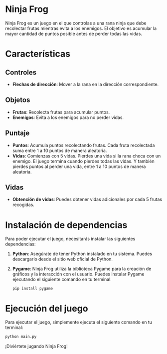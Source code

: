 # Ninja Frog

Ninja Frog es un juego en el que controlas a una rana ninja que debe recolectar frutas mientras evita a los enemigos. El objetivo es acumular la mayor cantidad de puntos posible antes de perder todas las vidas.

# Características

## Controles

- **Flechas de dirección**: Mover a la rana en la dirección correspondiente.

## Objetos

- **Frutas**: Recolecta frutas para acumular puntos.
- **Enemigos**: Evita a los enemigos para no perder vidas.

## Puntaje

- **Puntos**: Acumula puntos recolectando frutas. Cada fruta recolectada suma entre 1 a 10 puntos de manera aleatoria.
- **Vidas**: Comienzas con 5 vidas. Pierdes una vida si la rana choca con un enemigo. El juego termina cuando pierdes todas las vidas. Y también pierdes puntos al perder una vida, entre 1 a 10 puntos de manera aleatoria.

## Vidas

- **Obtención de vidas**: Puedes obtener vidas adicionales por cada 5 frutas recogidas.

# Instalación de dependencias

Para poder ejecutar el juego, necesitarás instalar las siguientes dependencias:

1. **Python**: Asegúrate de tener Python instalado en tu sistema. Puedes descargarlo desde el sitio web oficial de Python.

2. **Pygame**: Ninja Frog utiliza la biblioteca Pygame para la creación de gráficos y la interacción con el usuario. Puedes instalar Pygame ejecutando el siguiente comando en tu terminal:

    ```
    pip install pygame
    ```

# Ejecución del juego

Para ejecutar el juego, simplemente ejecuta el siguiente comando en tu terminal:

```bash
python main.py
```

¡Diviértete jugando Ninja Frog!
